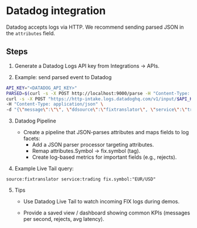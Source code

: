 # Datadog integration

Datadog accepts logs via HTTP. We recommend sending parsed JSON in the `attributes` field.

## Steps

1. Generate a Datadog Logs API key from Integrations → APIs.

2. Example: send parsed event to Datadog
```bash
API_KEY="<DATADOG_API_KEY>"
PARSED=$(curl -s -X POST http://localhost:9000/parse -H "Content-Type: application/json" -d '{"raw":"8=...|...|"}' | jq -c '.flat')
curl -s -X POST "https://http-intake.logs.datadoghq.com/v1/input/$API_KEY" \
-H "Content-Type: application/json" \
-d "{\"message\":\"\", \"ddsource\":\"fixtranslator\", \"service\":\"trading\", \"attributes\": $PARSED}"
```

3. Datadog Pipeline
    - Create a pipeline that JSON-parses attributes and maps fields to log facets:
        - Add a JSON parser processor targeting attributes.
        - Remap attributes.Symbol → fix.symbol (tag).
        - Create log-based metrics for important fields (e.g., rejects).

4. Example Live Tail query:
```
source:fixtranslator service:trading fix.symbol:"EUR/USD"
```

5. Tips
    - Use Datadog Live Tail to watch incoming FIX logs during demos.

    - Provide a saved view / dashboard showing common KPIs (messages per second, rejects, avg latency).
